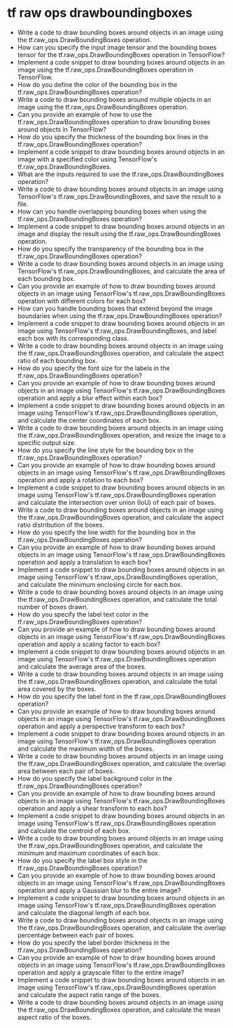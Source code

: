 # tf raw ops drawboundingboxes

- Write a code to draw bounding boxes around objects in an image using the tf.raw_ops.DrawBoundingBoxes operation.
- How can you specify the input image tensor and the bounding boxes tensor for the tf.raw_ops.DrawBoundingBoxes operation in TensorFlow?
- Implement a code snippet to draw bounding boxes around objects in an image using the tf.raw_ops.DrawBoundingBoxes operation in TensorFlow.
- How do you define the color of the bounding box in the tf.raw_ops.DrawBoundingBoxes operation?
- Write a code to draw bounding boxes around multiple objects in an image using the tf.raw_ops.DrawBoundingBoxes operation.
- Can you provide an example of how to use the tf.raw_ops.DrawBoundingBoxes operation to draw bounding boxes around objects in TensorFlow?
- How do you specify the thickness of the bounding box lines in the tf.raw_ops.DrawBoundingBoxes operation?
- Implement a code snippet to draw bounding boxes around objects in an image with a specified color using TensorFlow's tf.raw_ops.DrawBoundingBoxes.
- What are the inputs required to use the tf.raw_ops.DrawBoundingBoxes operation?
- Write a code to draw bounding boxes around objects in an image using TensorFlow's tf.raw_ops.DrawBoundingBoxes, and save the result to a file.
- How can you handle overlapping bounding boxes when using the tf.raw_ops.DrawBoundingBoxes operation?
- Implement a code snippet to draw bounding boxes around objects in an image and display the result using the tf.raw_ops.DrawBoundingBoxes operation.
- How do you specify the transparency of the bounding box in the tf.raw_ops.DrawBoundingBoxes operation?
- Write a code to draw bounding boxes around objects in an image using TensorFlow's tf.raw_ops.DrawBoundingBoxes, and calculate the area of each bounding box.
- Can you provide an example of how to draw bounding boxes around objects in an image using TensorFlow's tf.raw_ops.DrawBoundingBoxes operation with different colors for each box?
- How can you handle bounding boxes that extend beyond the image boundaries when using the tf.raw_ops.DrawBoundingBoxes operation?
- Implement a code snippet to draw bounding boxes around objects in an image using TensorFlow's tf.raw_ops.DrawBoundingBoxes, and label each box with its corresponding class.
- Write a code to draw bounding boxes around objects in an image using the tf.raw_ops.DrawBoundingBoxes operation, and calculate the aspect ratio of each bounding box.
- How do you specify the font size for the labels in the tf.raw_ops.DrawBoundingBoxes operation?
- Can you provide an example of how to draw bounding boxes around objects in an image using TensorFlow's tf.raw_ops.DrawBoundingBoxes operation and apply a blur effect within each box?
- Implement a code snippet to draw bounding boxes around objects in an image using TensorFlow's tf.raw_ops.DrawBoundingBoxes operation, and calculate the center coordinates of each box.
- Write a code to draw bounding boxes around objects in an image using the tf.raw_ops.DrawBoundingBoxes operation, and resize the image to a specific output size.
- How do you specify the line style for the bounding box in the tf.raw_ops.DrawBoundingBoxes operation?
- Can you provide an example of how to draw bounding boxes around objects in an image using TensorFlow's tf.raw_ops.DrawBoundingBoxes operation and apply a rotation to each box?
- Implement a code snippet to draw bounding boxes around objects in an image using TensorFlow's tf.raw_ops.DrawBoundingBoxes operation and calculate the intersection over union (IoU) of each pair of boxes.
- Write a code to draw bounding boxes around objects in an image using the tf.raw_ops.DrawBoundingBoxes operation, and calculate the aspect ratio distribution of the boxes.
- How do you specify the line width for the bounding box in the tf.raw_ops.DrawBoundingBoxes operation?
- Can you provide an example of how to draw bounding boxes around objects in an image using TensorFlow's tf.raw_ops.DrawBoundingBoxes operation and apply a translation to each box?
- Implement a code snippet to draw bounding boxes around objects in an image using TensorFlow's tf.raw_ops.DrawBoundingBoxes operation, and calculate the minimum enclosing circle for each box.
- Write a code to draw bounding boxes around objects in an image using the tf.raw_ops.DrawBoundingBoxes operation, and calculate the total number of boxes drawn.
- How do you specify the label text color in the tf.raw_ops.DrawBoundingBoxes operation?
- Can you provide an example of how to draw bounding boxes around objects in an image using TensorFlow's tf.raw_ops.DrawBoundingBoxes operation and apply a scaling factor to each box?
- Implement a code snippet to draw bounding boxes around objects in an image using TensorFlow's tf.raw_ops.DrawBoundingBoxes operation and calculate the average area of the boxes.
- Write a code to draw bounding boxes around objects in an image using the tf.raw_ops.DrawBoundingBoxes operation, and calculate the total area covered by the boxes.
- How do you specify the label font in the tf.raw_ops.DrawBoundingBoxes operation?
- Can you provide an example of how to draw bounding boxes around objects in an image using TensorFlow's tf.raw_ops.DrawBoundingBoxes operation and apply a perspective transform to each box?
- Implement a code snippet to draw bounding boxes around objects in an image using TensorFlow's tf.raw_ops.DrawBoundingBoxes operation and calculate the maximum width of the boxes.
- Write a code to draw bounding boxes around objects in an image using the tf.raw_ops.DrawBoundingBoxes operation, and calculate the overlap area between each pair of boxes.
- How do you specify the label background color in the tf.raw_ops.DrawBoundingBoxes operation?
- Can you provide an example of how to draw bounding boxes around objects in an image using TensorFlow's tf.raw_ops.DrawBoundingBoxes operation and apply a shear transform to each box?
- Implement a code snippet to draw bounding boxes around objects in an image using TensorFlow's tf.raw_ops.DrawBoundingBoxes operation and calculate the centroid of each box.
- Write a code to draw bounding boxes around objects in an image using the tf.raw_ops.DrawBoundingBoxes operation, and calculate the minimum and maximum coordinates of each box.
- How do you specify the label box style in the tf.raw_ops.DrawBoundingBoxes operation?
- Can you provide an example of how to draw bounding boxes around objects in an image using TensorFlow's tf.raw_ops.DrawBoundingBoxes operation and apply a Gaussian blur to the entire image?
- Implement a code snippet to draw bounding boxes around objects in an image using TensorFlow's tf.raw_ops.DrawBoundingBoxes operation and calculate the diagonal length of each box.
- Write a code to draw bounding boxes around objects in an image using the tf.raw_ops.DrawBoundingBoxes operation, and calculate the overlap percentage between each pair of boxes.
- How do you specify the label border thickness in the tf.raw_ops.DrawBoundingBoxes operation?
- Can you provide an example of how to draw bounding boxes around objects in an image using TensorFlow's tf.raw_ops.DrawBoundingBoxes operation and apply a grayscale filter to the entire image?
- Implement a code snippet to draw bounding boxes around objects in an image using TensorFlow's tf.raw_ops.DrawBoundingBoxes operation and calculate the aspect ratio range of the boxes.
- Write a code to draw bounding boxes around objects in an image using the tf.raw_ops.DrawBoundingBoxes operation, and calculate the mean aspect ratio of the boxes.